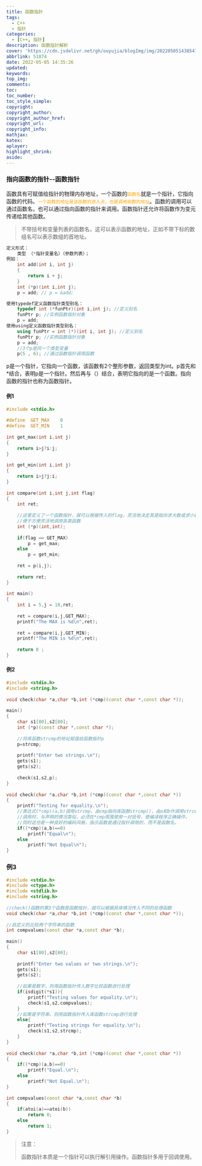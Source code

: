 ```yaml
---
title: 函数指针
tags:
  - C++
  - 指针
categories:
  - [C++, 指针]
description: 函数指针解析
cover: 'https://cdn.jsdelivr.net/gh/ouyujia/blogImg/img/202205051438541.jpg'
abbrlink: 51874
date: 2022-05-05 14:35:26
updated:
keywords:
top_img:
comments:
toc:
toc_number:
toc_style_simple:
copyright:
copyright_author:
copyright_author_href:
copyright_url:
copyright_info:
mathjax:
katex:
aplayer:
highlight_shrink:
aside:
---
```


### 指向函数的指针--函数指针

 函数具有可赋值给指针的物理内存地址，一个函数的<font color='orange'>`函数名`</font>就是一个指针，它指向函数的代码。<font color='orange'>`一个函数的地址是该函数的进入点，也是调用函数的地址`</font>。函数的调用可以通过函数名，也可以通过指向函数的指针来调用。函数指针还允许将函数作为变元传递给其他函数。

 >不带括号和变量列表的函数名，这可以表示函数的地址，正如不带下标的数组名可以表示数组的首地址。

```C++
定义形式：
	类型 （*指针变量名）（参数列表）；
例如：
    int add(int i, int j)
	{
    	return i + j;
	}
	int (*p)(int i,int j);
	p = add; // p = &add;

使用typedef定义函数指针类型别名：
    typedef int (*funPtr)(int i,int j); //定义别名
	funPtr p; //实例函数指针对象
	p = add;
使用using定义函数指针类型别名：
    using funPtr = int (*)(int i, int j); //定义别名
	funPtr p; //实例函数指针对象
	p = add;
	//3个p是同一个类型变量
	p(5 , 6); //通过函数指针调用函数
```

 p是一个指针，它指向一个函数，该函数有2个整形参数，返回类型为int。p首先和*结合，表明p是一个指针。然后再与（）结合，表明它指向的是一个函数。指向函数的指针也称为函数指针。

#### 例1

```C++
#include <stdio.h>
 
#define  GET_MAX 	0
#define  GET_MIN 	1
 
int get_max(int i,int j)
{
	return i>j?i:j;
}
 
int get_min(int i,int j)
{
	return i>j?j:i;
}
 
int compare(int i,int j,int flag)
{
	int ret;
 
	//这里定义了一个函数指针，就可以根据传入的flag，灵活地决定其是指向求大数或求小数的函数
	//便于方便灵活地调用各类函数
	int (*p)(int,int);
 
	if(flag == GET_MAX)
		p = get_max;
	else
		p = get_min;
 
	ret = p(i,j);
 
	return ret;
}
 
int main()
{
	int i = 5,j = 10,ret;
 
	ret = compare(i,j,GET_MAX);
	printf("The MAX is %d\n",ret);
 
	ret = compare(i,j,GET_MIN);
	printf("The MIN is %d\n",ret);
 
	return 0 ;
}
```

#### 例2

```C++
#include <stdio.h>
#include <string.h>
 
void check(char *a,char *b,int (*cmp)(const char *,const char *));
 
main()
{
    char s1[80],s2[80];
    int (*p)(const char *,const char *);
 
	//将库函数strcmp的地址赋值给函数指针p
    p=strcmp;
 
    printf("Enter two strings.\n");
    gets(s1);
    gets(s2);
 
    check(s1,s2,p);
}
 
void check(char *a,char *b,int (*cmp)(const char *,const char *))
{
    printf("Testing for equality.\n");
	//表达式(*cmp)(a,b)调用strcmp，由cmp指向库函数strcmp()，由a和b作调用strcmp()的参数。
	//调用时，与声明的情况类似，必须在*cmp周围使用一对括号，使编译程序正确操作，
	//同时这也是一种良好的编码风格，指示函数是通过指针调用的，而不是函数名。
    if((*cmp)(a,b)==0)
        printf("Equal\n");
    else
        printf("Not Equal\n");
}
```

### 例3

```C++
#include <stdio.h>
#include <ctype.h>
#include <stdlib.h>
#include <string.h>
 
//check()函数的第3个函数是函数指针，就可以根据具体情况传入不同的处理函数
void check(char *a,char *b,int (*cmp)(const char *,const char *));
 
//自定义的比较两个字符串的函数
int compvalues(const char *a,const char *b);
 
main()
{
    char s1[80],s2[80];
 
    printf("Enter two values or two strings.\n");
    gets(s1);
    gets(s2);
 
	//如果是数字，则用函数指针传入数字比较函数进行处理
    if(isdigit(*s1)){
        printf("Testing values for equality.\n");
        check(s1,s2,compvalues);
    }
	//如果是字符串，则用函数指针传入库函数strcmp进行处理
    else{
        printf("Testing strings for equality.\n");
        check(s1,s2,strcmp);
    }
}
 
void check(char *a,char *b,int (*cmp)(const char *,const char *))
{
    if((*cmp)(a,b)==0)
        printf("Equal.\n");
    else
        printf("Not Equal.\n");
}
 
int compvalues(const char *a,const char *b)
{
    if(atoi(a)==atoi(b))
        return 0;
    else
        return 1;
}
```

> 注意：
>
> 函数指针本质是一个指针可以执行解引用操作。函数指针多用于回调使用。
